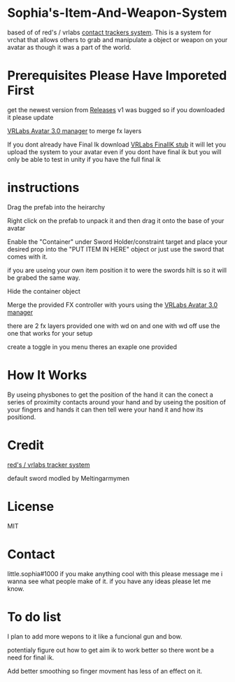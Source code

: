 # Sophia's-Item-And-Weapon-System
based of of red's / vrlabs [contact trackers system](https://github.com/VRLabs/Contact-Tracker). This is a system for vrchat that allows others to grab and manipulate a object or weapon on your avatar as though it was a part of the world.

# Prerequisites Please Have Imporeted First

get the newest version from [Releases](https://github.com/sophia1000/Sophias-item-and-weapon-pickup-systems-for-vrchat/releases) v1 was bugged so if you downloaded it please update

[VRLabs Avatar 3.0 manager](https://github.com/VRLabs/Avatars-3.0-Manager) to merge fx layers

If you dont already have Final Ik download [VRLabs FinalIK stub](https://github.com/VRLabs/Final-IK-Stub) it will let you upload the system to your avatar even if you dont have final ik but you will only be able to test in unity if you have the full final ik



# instructions
Drag the prefab into the heirarchy

Right click on the prefab to unpack it and then drag it onto the base of your avatar

Enable the "Container" under Sword Holder/constraint target and place your desired prop into the "PUT ITEM IN HERE" object or just use the sword that comes with it.

if you are useing your own item position it to were the swords hilt is so it will be grabed the same way.

Hide the container object 

Merge the provided FX controller with yours using the [VRLabs Avatar 3.0 manager](https://github.com/VRLabs/Avatars-3.0-Manager)

there are 2 fx layers provided one with wd on and one with wd off use the one that works for your setup

create a toggle in you menu theres an exaple one provided


# How It Works
By useing physbones to get the position of the hand it can the conect a series of proximity contacts around your hand and by useing the position of your fingers and hands it can then tell were your hand it and how its positiond.

# Credit
[red's / vrlabs tracker system](https://github.com/VRLabs/Contact-Tracker)

default sword modled by Meltingarmymen

# License
MIT

# Contact
little.sophia#1000 if you make anything cool with this please message me i wanna see what people make of it. if you have any ideas please let me know.

# To do list
I plan to add more wepons to it like a funcional gun and bow.

potentialy figure out how to get aim ik to work better so there wont be a need for final ik.

Add better smoothing so finger movment has less of an effect on it.
